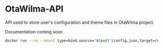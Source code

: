 # OtaWilma-API
API used to store user's configuration and theme files in OtaWilma project.

Documentation coming soon

```bash
docker run --rm --mount type=bind,source="$(pwd)"/config.json,target=/otawilma/config.json --mount type=bind,source="$(pwd)"/secret.json,target=/otawilma/secret.json $(docker build . -q)
```
